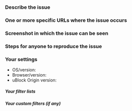 <!-- Filter issues **MUST NOT** be reported here. Issues that affect uBlock in multiple browsers (not just Edge) should also not be reported here. Read first: <https://github.com/nikrolls/uBlock-Edge/blob/master/CONTRIBUTING.md> -->

### Describe the issue


### One or more specific URLs where the issue occurs

<!-- URL(s) for issue on a specific site are **mandatory** -->

### Screenshot in which the issue can be seen

<!-- Screenshot(s) for visual issues are **mandatory** -->

### Steps for anyone to reproduce the issue

<!-- 1. Do this
2. Then do this
3. Observe this
4. Etc. -->

### Your settings

<!-- If you fail to provide this info, the issue will be marked as invalid. List all settings which differs from default settings -->

- OS/version: 
- Browser/version: 
- uBlock Origin version: 

##### Your filter lists

<!-- Example: "Default filter lists + FRA", or "Default filter lists minus uBlock -- Badware risks" -->

##### Your custom filters (if any)
